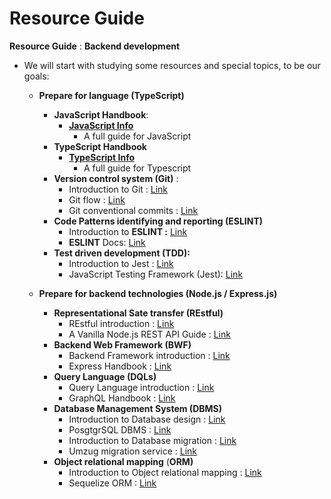# Resource Guide

**Resource Guide**  : **Backend development** 

- We will start with studying some resources and special topics, to be our goals:
    - **Prepare for language (TypeScript)**
        - **JavaScript Handbook**:
            - **[JavaScript Info](https://javascript.info)**
                - A full guide for JavaScript
        - **TypeScript Handbook**
            - **[TypeScript Info](https://www.typescriptlang.org/docs/handbook/)**
                - A full guide for Typescript
        - **Version control system (Git)** :
            - Introduction to Git : [Link](https://product.hubspot.com/blog/git-and-github-tutorial-for-beginners)
            - Git flow :  [Link](https://www.atlassian.com/git/tutorials/comparing-workflows/gitflow-workflow)
            - Git conventional commits : [Link](https://www.conventionalcommits.org/en/v1.0.0/)
        - **Code Patterns identifying and reporting (ESLINT)**
            - Introduction to **ESLINT :** [Link](https://javascript.plainenglish.io/an-introduction-to-eslint-d340159182e3)
            - **ESLINT** Docs: [Link](https://eslint.org/docs/latest/user-guide/getting-started)
        - **Test driven development (TDD):**
            - Introduction to Jest : [Link](https://betterprogramming.pub/an-introduction-to-jest-javascript-testing-framework-b6677f0d30d)
            - JavaScript Testing Framework (Jest): [Link](https://jestjs.io/)
            
    - **Prepare for backend technologies  (Node.js / Express.js)**
        - **Representational Sate transfer (REstful)**
            - REstful introduction : [Link](https://jadaboawwad.github.io/reading-notes/Backend/day-1)
            - A Vanilla Node.js REST API Guide : [Link](https://www.section.io/engineering-education/a-raw-nodejs-rest-api-without-frameworks-such-as-express/)
        - **Backend Web Framework (BWF)**
            - Backend Framework introduction : [Link](https://jehadabuawwad.github.io/reading-notes/Backend/day-2)
            - Express Handbook : [Link](https://expressjs.com/)
        - **Query Language (DQLs)**
            - Query Language introduction : [Link](https://jadaboawwad.github.io/reading-notes/Backend/day-2)
            - GraphQL Handbook : [Link](https://graphql.org/learn/)
        - **Database Management System (DBMS)**
            - Introduction to Database design : [Link](https://jadaboawwad.github.io/reading-notes/Backend/day-4)
            - PosgtgrSQL DBMS  : [Link](https://www.postgresql.org/docs/)
            - Introduction to Database migration : [Link](https://jadaboawwad.github.io/reading-notes/Backend/day-5)
            - Umzug migration service : [Link](https://github.com/sequelize/umzug)
        - **Object relational mapping** (**ORM)**
            - Introduction to Object relational mapping : [Link](https://jadaboawwad.github.io/reading-notes/Backend/day-6)
            - Sequelize ORM : [Link](https://sequelize.org/)